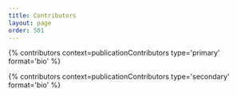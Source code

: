 ```yaml
---
title: Contributors
layout: page
order: 501
---
```


{% contributors context=publicationContributors type='primary' format='bio' %}

{% contributors context=publicationContributors type='secondary' format='bio' %}